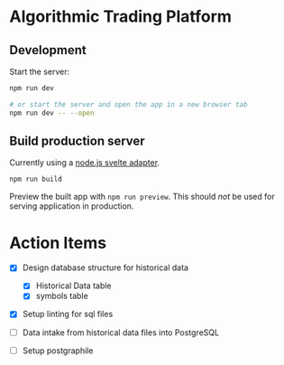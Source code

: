 # Algorithmic Trading Platform

## Development

Start the server:

```bash
npm run dev

# or start the server and open the app in a new browser tab
npm run dev -- --open
```

## Build production server

Currently using a [node.js svelte adapter](https://github.com/sveltejs/kit/tree/master/packages/adapter-node).

```bash
npm run build
```

Preview the built app with `npm run preview`. This should _not_ be used for
serving application in production.

# Action Items

- [X] Design database structure for historical data
    - [X] Historical Data table
    - [X] symbols table
- [X] Setup linting for sql files
- [ ] Data intake from historical data files into PostgreSQL
- [ ] Setup postgraphile


